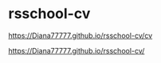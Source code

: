 
# rsschool-cv
https://Diana77777.github.io/rsschool-cv/cv


https://Diana77777.github.io/rsschool-cv/
